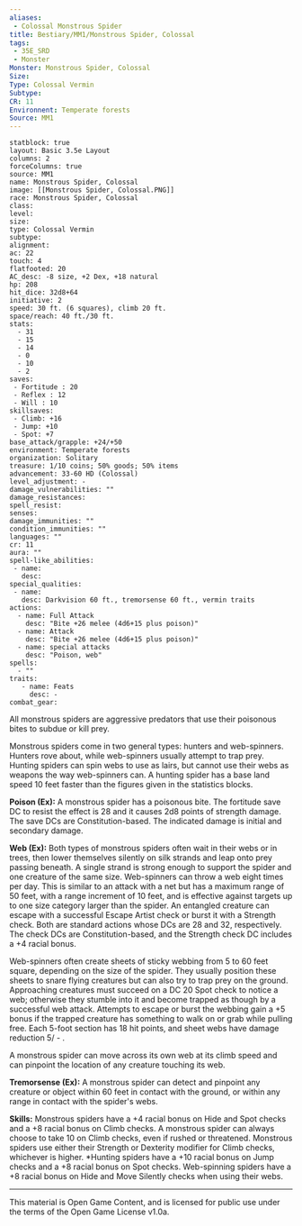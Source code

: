 ```yaml
---
aliases:
 - Colossal Monstrous Spider
title: Bestiary/MM1/Monstrous Spider, Colossal
tags: 
 - 35E_SRD
 - Monster
Monster: Monstrous Spider, Colossal
Size: 
Type: Colossal Vermin
Subtype: 
CR: 11
Environnent: Temperate forests
Source: MM1
---
```


```statblock
statblock: true
layout: Basic 3.5e Layout
columns: 2
forceColumns: true
source: MM1 
name: Monstrous Spider, Colossal
image: [[Monstrous Spider, Colossal.PNG]]
race: Monstrous Spider, Colossal
class: 
level: 
size: 
type: Colossal Vermin
subtype: 
alignment: 
ac: 22
touch: 4
flatfooted: 20
AC_desc: -8 size, +2 Dex, +18 natural
hp: 208
hit_dice: 32d8+64
initiative: 2
speed: 30 ft. (6 squares), climb 20 ft.
space/reach: 40 ft./30 ft.
stats:
  - 31
  - 15
  - 14
  - 0
  - 10
  - 2
saves:
 - Fortitude : 20
 - Reflex : 12
 - Will : 10
skillsaves:
 - Climb: +16
 - Jump: +10
 - Spot: +7
base_attack/grapple: +24/+50
environment: Temperate forests
organization: Solitary
treasure: 1/10 coins; 50% goods; 50% items
advancement: 33-60 HD (Colossal)
level_adjustment: -
damage_vulnerabilities: ""
damage_resistances: 
spell_resist: 
senses: 
damage_immunities: ""
condition_immunities: ""
languages: ""
cr: 11
aura: ""
spell-like_abilities:
 - name: 
   desc: 
special_qualities:
 - name:
   desc: Darkvision 60 ft., tremorsense 60 ft., vermin traits
actions:
  - name: Full Attack
    desc: "Bite +26 melee (4d6+15 plus poison)"
  - name: Attack
    desc: "Bite +26 melee (4d6+15 plus poison)"
  - name: special attacks
    desc: "Poison, web"
spells:
  - ""
traits:
   - name: Feats
     desc: -
combat_gear:  
```


All monstrous spiders are aggressive predators that use their poisonous bites to subdue or kill prey.

Monstrous spiders come in two general types: hunters and web-spinners. Hunters rove about, while web-spinners usually attempt to trap prey. Hunting spiders can spin webs to use as lairs, but cannot use their webs as weapons the way web-spinners can. A hunting spider has a base land speed 10 feet faster than the figures given in the statistics blocks.


**Poison (Ex):** A monstrous spider has a poisonous bite. The fortitude save DC to resist the effect is 28 and it causes 2d8 points of strength damage. The save DCs are Constitution-based. The indicated damage is initial and secondary damage.


**Web (Ex):** Both types of monstrous spiders often wait in their webs or in trees, then lower themselves silently on silk strands and leap onto prey passing beneath. A single strand is strong enough to support the spider and one creature of the same size. Web-spinners can throw a web eight times per day. This is similar to an attack with a net but has a maximum range of 50 feet, with a range increment of 10 feet, and is effective against targets up to one size category larger than the spider. An entangled creature can escape with a successful Escape Artist check or burst it with a Strength check. Both are standard actions whose DCs are 28 and 32, respectively. The check DCs are Constitution-based, and the Strength check DC includes a +4 racial bonus.

Web-spinners often create sheets of sticky webbing from 5 to 60 feet square, depending on the size of the spider. They usually position these sheets to snare flying creatures but can also try to trap prey on the ground. Approaching creatures must succeed on a DC 20 Spot check to notice a web; otherwise they stumble into it and become trapped as though by a successful web attack. Attempts to escape or burst the webbing gain a +5 bonus if the trapped creature has something to walk on or grab while pulling free. Each 5-foot section has 18 hit points, and sheet webs have damage reduction 5/ - .

A monstrous spider can move across its own web at its climb speed and can pinpoint the location of any creature touching its web.


**Tremorsense (Ex):** A monstrous spider can detect and pinpoint any creature or object within 60 feet in contact with the ground, or within any range in contact with the spider's webs.


**Skills:** Monstrous spiders have a +4 racial bonus on Hide and Spot checks and a +8 racial bonus on Climb checks. A monstrous spider can always choose to take 10 on Climb checks, even if rushed or threatened. Monstrous spiders use either their Strength or Dexterity modifier for Climb checks, whichever is higher. *Hunting spiders have a +10 racial bonus on Jump checks and a +8 racial bonus on Spot checks. Web-spinning spiders have a +8 racial bonus on Hide and Move Silently checks when using their webs.

---

This material is Open Game Content, and is licensed for public use under the terms of the Open Game License v1.0a.
